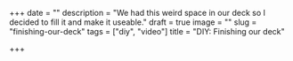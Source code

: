 +++
date = ""
description = "We had this weird space in our deck so I decided to fill it and make it useable."
draft = true
image = ""
slug = "finishing-our-deck"
tags = ["diy", "video"]
title = "DIY: Finishing our deck"

+++
